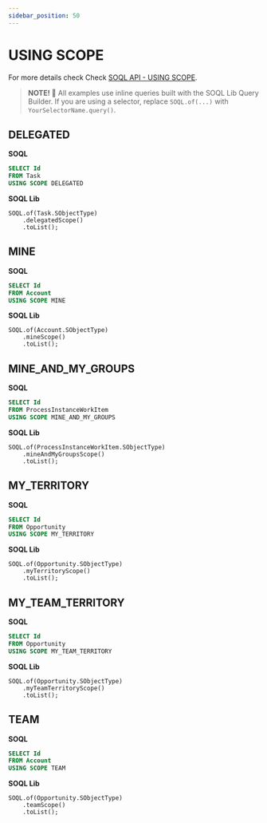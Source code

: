 ```yaml
---
sidebar_position: 50
---
```


# USING SCOPE

For more details check Check [SOQL API - USING SCOPE](../api/soql.md#using-scope).

> **NOTE! 🚨**
> All examples use inline queries built with the SOQL Lib Query Builder.
> If you are using a selector, replace `SOQL.of(...)` with `YourSelectorName.query()`.

## DELEGATED

**SOQL**

```sql
SELECT Id
FROM Task
USING SCOPE DELEGATED
```

**SOQL Lib**

```apex
SOQL.of(Task.SObjectType)
    .delegatedScope()
    .toList();
```

## MINE

**SOQL**

```sql
SELECT Id
FROM Account
USING SCOPE MINE
```

**SOQL Lib**

```apex
SOQL.of(Account.SObjectType)
    .mineScope()
    .toList();
```

## MINE_AND_MY_GROUPS

**SOQL**

```sql
SELECT Id
FROM ProcessInstanceWorkItem
USING SCOPE MINE_AND_MY_GROUPS
```

**SOQL Lib**

```apex
SOQL.of(ProcessInstanceWorkItem.SObjectType)
    .mineAndMyGroupsScope()
    .toList();
```

## MY_TERRITORY

**SOQL**

```sql
SELECT Id
FROM Opportunity
USING SCOPE MY_TERRITORY
```

**SOQL Lib**

```apex
SOQL.of(Opportunity.SObjectType)
    .myTerritoryScope()
    .toList();
```

## MY_TEAM_TERRITORY

**SOQL**

```sql
SELECT Id
FROM Opportunity
USING SCOPE MY_TEAM_TERRITORY
```

**SOQL Lib**

```apex
SOQL.of(Opportunity.SObjectType)
    .myTeamTerritoryScope()
    .toList();
```
## TEAM

**SOQL**

```sql
SELECT Id
FROM Account
USING SCOPE TEAM
```

**SOQL Lib**

```apex
SOQL.of(Opportunity.SObjectType)
    .teamScope()
    .toList();
```
